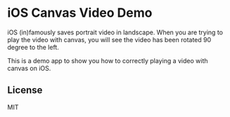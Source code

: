 # iOS Canvas Video Demo

iOS (in)famously saves portrait video in landscape. When you are trying to play the video with canvas, you will see the video has been rotated 90 degree to the left.

This is a demo app to show you how to correctly playing a video with canvas on iOS.

## License

MIT
